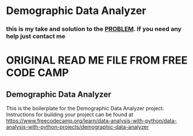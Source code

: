 # Demographic Data Analyzer

### this is my take and solution to the  [PROBLEM](https://www.freecodecamp.org/learn/data-analysis-with-python/data-analysis-with-python-projects/demographic-data-analyzer). If you need any help just contact me




# ORIGINAL READ ME FILE FROM FREE CODE CAMP
## Demographic Data Analyzer

This is the boilerplate for the Demographic Data Analyzer project. Instructions for building your project can be found at https://www.freecodecamp.org/learn/data-analysis-with-python/data-analysis-with-python-projects/demographic-data-analyzer
